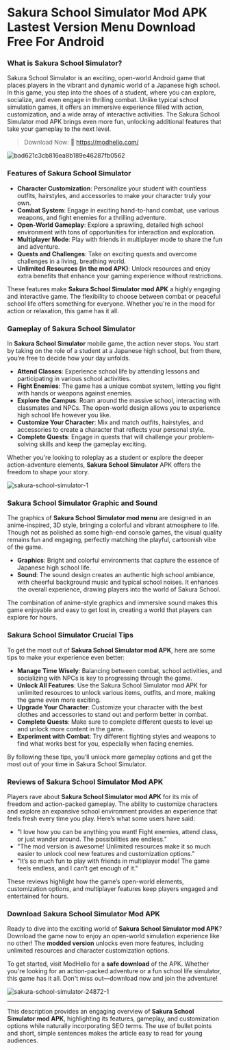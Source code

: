 # Sakura School Simulator Mod APK Lastest Version Menu Download Free For Android

### What is Sakura School Simulator?

Sakura School Simulator is an exciting, open-world Android game that places players in the vibrant and dynamic world of a Japanese high school. In this game, you step into the shoes of a student, where you can explore, socialize, and even engage in thrilling combat. Unlike typical school simulation games, it offers an immersive experience filled with action, customization, and a wide array of interactive activities. The Sakura School Simulator mod APK brings even more fun, unlocking additional features that take your gameplay to the next level.

>Download Now: 🎉 https://modhello.com/

![bad621c3cb816ea8b189e46287fb0562](https://github.com/user-attachments/assets/9da2e79d-1a65-4dcd-935c-980f5c6106ba)


### Features of Sakura School Simulator

- **Character Customization**: Personalize your student with countless outfits, hairstyles, and accessories to make your character truly your own.
- **Combat System**: Engage in exciting hand-to-hand combat, use various weapons, and fight enemies for a thrilling adventure.
- **Open-World Gameplay**: Explore a sprawling, detailed high school environment with tons of opportunities for interaction and exploration.
- **Multiplayer Mode**: Play with friends in multiplayer mode to share the fun and adventure.
- **Quests and Challenges**: Take on exciting quests and overcome challenges in a living, breathing world.
- **Unlimited Resources (in the mod APK)**: Unlock resources and enjoy extra benefits that enhance your gaming experience without restrictions.

These features make **Sakura School Simulator mod APK** a highly engaging and interactive game. The flexibility to choose between combat or peaceful school life offers something for everyone. Whether you're in the mood for action or relaxation, this game has it all.

### Gameplay of Sakura School Simulator

In **Sakura School Simulator** mobile game, the action never stops. You start by taking on the role of a student at a Japanese high school, but from there, you’re free to decide how your day unfolds. 

- **Attend Classes**: Experience school life by attending lessons and participating in various school activities.
- **Fight Enemies**: The game has a unique combat system, letting you fight with hands or weapons against enemies. 
- **Explore the Campus**: Roam around the massive school, interacting with classmates and NPCs. The open-world design allows you to experience high school life however you like.
- **Customize Your Character**: Mix and match outfits, hairstyles, and accessories to create a character that reflects your personal style.
- **Complete Quests**: Engage in quests that will challenge your problem-solving skills and keep the gameplay exciting.

Whether you're looking to roleplay as a student or explore the deeper action-adventure elements, **Sakura School Simulator** APK offers the freedom to shape your story.

![sakura-school-simulator-1](https://github.com/user-attachments/assets/2439bc8d-530e-4c76-96c0-b1d3797091f9)


### Sakura School Simulator Graphic and Sound

The graphics of **Sakura School Simulator mod menu** are designed in an anime-inspired, 3D style, bringing a colorful and vibrant atmosphere to life. Though not as polished as some high-end console games, the visual quality remains fun and engaging, perfectly matching the playful, cartoonish vibe of the game. 

- **Graphics**: Bright and colorful environments that capture the essence of Japanese high school life.
- **Sound**: The sound design creates an authentic high school ambiance, with cheerful background music and typical school noises. It enhances the overall experience, drawing players into the world of Sakura School.

The combination of anime-style graphics and immersive sound makes this game enjoyable and easy to get lost in, creating a world that players can explore for hours.

### Sakura School Simulator Crucial Tips

To get the most out of **Sakura School Simulator mod APK**, here are some tips to make your experience even better:

- **Manage Time Wisely**: Balancing between combat, school activities, and socializing with NPCs is key to progressing through the game.
- **Unlock All Features**: Use the Sakura School Simulator mod APK for unlimited resources to unlock various items, outfits, and more, making the game even more exciting.
- **Upgrade Your Character**: Customize your character with the best clothes and accessories to stand out and perform better in combat.
- **Complete Quests**: Make sure to complete different quests to level up and unlock more content in the game.
- **Experiment with Combat**: Try different fighting styles and weapons to find what works best for you, especially when facing enemies.

By following these tips, you’ll unlock more gameplay options and get the most out of your time in Sakura School Simulator.

### Reviews of Sakura School Simulator Mod APK

Players rave about **Sakura School Simulator mod APK** for its mix of freedom and action-packed gameplay. The ability to customize characters and explore an expansive school environment provides an experience that feels fresh every time you play. Here’s what some users have said:

- "I love how you can be anything you want! Fight enemies, attend class, or just wander around. The possibilities are endless."
- "The mod version is awesome! Unlimited resources make it so much easier to unlock cool new features and customization options."
- "It’s so much fun to play with friends in multiplayer mode! The game feels endless, and I can’t get enough of it."

These reviews highlight how the game’s open-world elements, customization options, and multiplayer features keep players engaged and entertained for hours.

### Download Sakura School Simulator Mod APK

Ready to dive into the exciting world of **Sakura School Simulator mod APK**? Download the game now to enjoy an open-world simulation experience like no other! The **modded version** unlocks even more features, including unlimited resources and character customization options. 

To get started, visit ModHello for a **safe download** of the APK. Whether you're looking for an action-packed adventure or a fun school life simulator, this game has it all. Don't miss out—download now and join the adventure!

![sakura-school-simulator-24872-1](https://github.com/user-attachments/assets/9ca81ffb-ea13-4f5b-84b8-cea549b0a0f6)


---

This description provides an engaging overview of **Sakura School Simulator mod APK**, highlighting its features, gameplay, and customization options while naturally incorporating SEO terms. The use of bullet points and short, simple sentences makes the article easy to read for young audiences.
